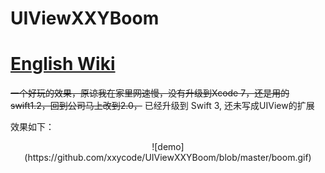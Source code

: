 # UIViewXXYBoom 
# [English Wiki][1]
~~一个好玩的效果，原谅我在家里网速慢，没有升级到Xcode 7，还是用的swift1.2，回到公司马上改到2.0，~~ 已经升级到 Swift 3, 还未写成UIView的扩展

效果如下：<br />
<center>![demo](https://github.com/xxycode/UIViewXXYBoom/blob/master/boom.gif) </center>

[1]: https://github.com/xxycode/UIViewXXYBoom/wiki 
